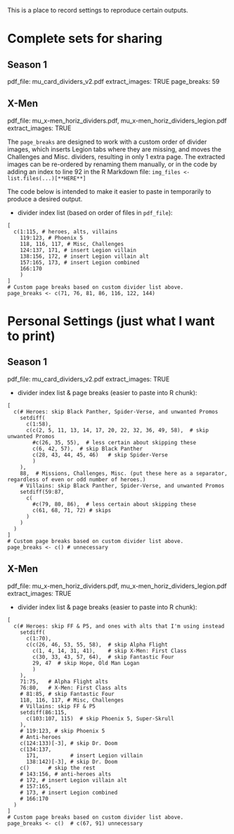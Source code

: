 This is a place to record settings to reproduce certain outputs.

# Complete sets for sharing

## Season 1 

  pdf_file: mu_card_dividers_v2.pdf
  extract_images: TRUE
  page_breaks: 59


## X-Men

  pdf_file: mu_x-men_horiz_dividers.pdf, mu_x-men_horiz_dividers_legion.pdf
  extract_images: TRUE

The `page_breaks` are designed to work with a custom order of divider images, which inserts Legion tabs where they are missing, and moves the Challenges and Misc. dividers, resulting in only 1 extra page.  The extracted images can be re-ordered by renaming them manually, or in the code by adding an index to line 92 in the R Markdown file: `img_files <- list.files(...)[**HERE**]`

The code below is intended to make it easier to paste in temporarily to produce a desired output.

* divider index list (based on order of files in `pdf_file`): 
```
[
  c(1:115, # heroes, alts, villains
    119:123, # Phoenix 5
    118, 116, 117, # Misc, Challenges
    124:137, 171, # insert Legion villain
    138:156, 172, # insert Legion villain alt
    157:165, 173, # insert Legion combined
    166:170
    )
]
# Custom page breaks based on custom divider list above.
page_breaks <- c(71, 76, 81, 86, 116, 122, 144)
```




# Personal Settings (just what I want to print)

## Season 1 

  pdf_file: mu_card_dividers_v2.pdf
  extract_images: TRUE

* divider index list & page breaks (easier to paste into R chunk): 
```
[
  c(# Heroes: skip Black Panther, Spider-Verse, and unwanted Promos
    setdiff(
      c(1:58),
      c(c(2, 5, 11, 13, 14, 17, 20, 22, 32, 36, 49, 58),  # skip unwanted Promos
        #c(26, 35, 55),  # less certain about skipping these
        c(6, 42, 57),  # skip Black Panther
        c(28, 43, 44, 45, 46)   # skip Spider-Verse
        )
    ),
    88,  # Missions, Challenges, Misc. (put these here as a separator, regardless of even or odd number of heroes.)
    # Villains: skip Black Panther, Spider-Verse, and unwanted Promos
    setdiff(59:87, 
      c(
        #c(79, 80, 86),  # less certain about skipping these
        c(61, 68, 71, 72) # skips
      )
    )
  )
]
# Custom page breaks based on custom divider list above.
page_breaks <- c() # unnecessary
```

 
## X-Men

  pdf_file: mu_x-men_horiz_dividers.pdf, mu_x-men_horiz_dividers_legion.pdf
  extract_images: TRUE

* divider index list & page breaks (easier to paste into R chunk): 
```
[
  c(# Heroes: skip FF & P5, and ones with alts that I'm using instead
    setdiff(
      c(1:70),
      c(c(26, 46, 53, 55, 58),  # skip Alpha Flight
        c(1, 4, 14, 31, 41),    # skip X-Men: First Class
        c(30, 33, 43, 57, 64),  # skip Fantastic Four
        29, 47  # skip Hope, Old Man Logan
        )
    ),
    71:75,   # Alpha Flight alts
    76:80,   # X-Men: First Class alts
    # 81:85, # skip Fantastic Four
    118, 116, 117, # Misc, Challenges
    # Villains: skip FF & P5
    setdiff(86:115, 
      c(103:107, 115)  # skip Phoenix 5, Super-Skrull
    ),  
    # 119:123, # skip Phoenix 5
    # Anti-heroes
    c(124:133)[-3], # skip Dr. Doom
    c(134:137, 
      171,          # insert Legion villain
      138:142)[-3], # skip Dr. Doom
    c()      # skip the rest
    # 143:156, # anti-heroes alts
    # 172, # insert Legion villain alt
    # 157:165, 
    # 173, # insert Legion combined
    # 166:170
  )
]
# Custom page breaks based on custom divider list above.
page_breaks <- c()  # c(67, 91) unnecessary
```


